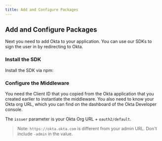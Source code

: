```yaml
---
title: Add and Configure Packages
---
```

## Add and Configure Packages

Next you need to add Okta to your application. You can use our SDKs to sign the user in by redirecting to Okta.

### Install the SDK

Install the SDK via npm:

<StackSelector snippet="installsdk"/>

### Configure the Middleware

You need the Client ID that you copied from the Okta application that you created earlier to instantiate the middleware. You also need to know your Okta org URL, which you can find on the dashboard of the Okta Developer console.

The `issuer` parameter is your Okta Org URL + `oauth2/default`.

<StackSelector snippet="config"/>

> Note: `https://okta.okta.com` is different from your admin URL. Don't include `-admin` in the value.

<StackSelector snippet="attachcomponentsetc"/>

